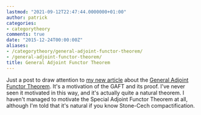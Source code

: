 ```yaml
---
lastmod: "2021-09-12T22:47:44.0000000+01:00"
author: patrick
categories:
- categorytheory
comments: true
date: "2015-12-24T00:00:00Z"
aliases:
- /categorytheory/general-adjoint-functor-theorem/
- /general-adjoint-functor-theorem/
title: General Adjoint Functor Theorem
---
```


Just a post to draw attention to [my new article][article] about the [General Adjoint Functor Theorem][GAFT].
It's a motivation of the GAFT and its proof.
I've never seen it motivated in this way, and it's actually quite a natural theorem.
I haven't managed to motivate the Special Adjoint Functor Theorem at all, although I'm told that it's natural if you know Stone-Cech compactification.

[article]: /misc/AdjointFunctorTheorems/AdjointFunctorTheorems.pdf
[GAFT]: https://ncatlab.org/nlab/show/adjoint+functor+theorem
